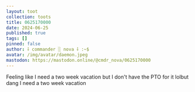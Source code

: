 ```yaml
---
layout: toot
collection: toots
title: 0625170000
date: 2024-06-25
published: true
tags: []
pinned: false
author: ⸸ commander ░ nova ⸸ :~$
avatar: /img/avatar/daemon.jpeg
mastodon: https://mastodon.online/@cmdr_nova/0625170000
---
```


Feeling like I need a two week vacation but I don't have the PTO for it lolbut dang I need a two week vacation

